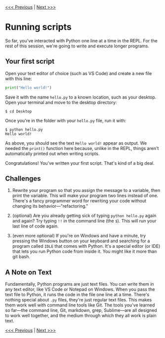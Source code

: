 [<<< Previous](variables.md) | [Next >>>](errors.md)

# Running scripts

So far, you've interacted with Python one line at a time in the REPL. For the rest of this session, we're going to write and execute longer programs.

## Your first script

Open your text editor of choice (such as VS Code) and create a new file with this line:

```python
print("Hello world!")
```
	
Save it with the name `hello.py` to a known location, such as your desktop. Open your terminal and move to the desktop directory:

    $ cd Desktop
	
Once you're in the folder with your `hello.py` file, run it with:

	$ python hello.py
	Hello world!
	
As above, you should see the text `Hello world!` appear as output. We needed the `print()` function here because, unlike in the REPL, things aren't automatically printed out when writing scripts.

Congratulations! You've written your first script. That's kind of a big deal.

## Challenges

1. Rewrite your program so that you assign the message to a variable, then print the variable. This will make your program two lines instead of one. There's a fancy programmer word for rewriting your code without changing its behavior—"refactoring."

2. (optional) Are you already getting sick of typing `python hello.py` again and again? Try typing `!!` in the command line (the `$`). This will run your last line of code again.

3. (even more optional) If you're on Windows and have a minute, try pressing the Windows button on your keyboard and searching for a program called `IDLE` that comes with Python. It's a special editor (or IDE) that lets you run Python code from inside it. You might like it more than git bash.

## A Note on Text

Fundamentally, Python programs are just text files. You can write them in any text editor, like VS Code or Notepad on Windows. When you pass the text file to Python, it runs the code in the file one line at a time. There's nothing special about `.py` files, they're just regular text files. This makes them work well with command line tools like Git. The tools you've learned so far—the command line, Git, markdown, grep, Sublime—are all designed to work well together, and the medium through which they all work is plain text.

[<<< Previous](variables.md) | [Next >>>](errors.md)
